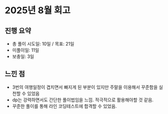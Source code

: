 # 2025년 8월 회고

## 진행 요약
- 총 풀이 시도일: 10일 / 목표: 21일
- 미풀이일: 11일
- 보충일: 3일

## 느낀 점
- 3번의 여행일정이 겹치면서 빠지게 된 부분이 있지만 주말을 이용해서 꾸준함을 실천할 수 있었음
- dp는 강력하면서도 간단한 풀이법임을 느낌. 적극적으로 활용해야할 것 같음.
- 꾸준한 풀이를 통해 라인 코딩테스트에 합격할 수 있었음. 